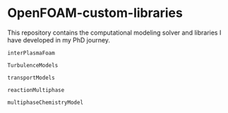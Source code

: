 # OpenFOAM-custom-libraries
This repository contains the computational modeling solver and libraries I have developed in my PhD journey.

`interPlasmaFoam`

`TurbulenceModels`

`transportModels`

`reactionMultiphase`

`multiphaseChemistryModel`